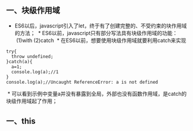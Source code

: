 ## 一、块级作用域
  * ES6以后，javascript引入了let，终于有了创建完整的、不受约束的块作用域的方法；
  * ES6以前，javascript只有部分写法具有块级作用域的功能：
  (1)with
  (2)catch
  * 在ES6以前，想要使用块级作用域就要利用catch来实现
  ```
  try{
    throw undefined;
  }catch(a){
    a=1;
    console.log(a);//1
  }
  console.log(a);//Uncaught ReferenceError: a is not defined
  ```
  * 可以看到示例中变量a并没有暴露到全局，外部也没有函数作用域，是catch的块级作用域起了作用；
  
## 一、this
